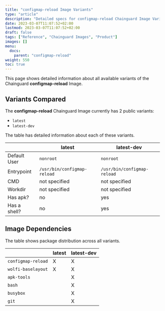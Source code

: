 ```yaml
---
title: "configmap-reload Image Variants"
type: "article"
description: "Detailed specs for configmap-reload Chainguard Image Variants"
date: 2023-03-07T11:07:52+02:00
lastmod: 2023-03-07T11:07:52+02:00
draft: false
tags: ["Reference", "Chainguard Images", "Product"]
images: []
menu:
  docs:
    parent: "configmap-reload"
weight: 550
toc: true
---
```


This page shows detailed information about all available variants of the Chainguard **configmap-reload** Image.

## Variants Compared
The **configmap-reload** Chainguard Image currently has 2 public variants: 

- `latest`
- `latest-dev`

The table has detailed information about each of these variants.

|              | latest                      | latest-dev                  |
|--------------|-----------------------------|-----------------------------|
| Default User | `nonroot`                   | `nonroot`                   |
| Entrypoint   | `/usr/bin/configmap-reload` | `/usr/bin/configmap-reload` |
| CMD          | not specified               | not specified               |
| Workdir      | not specified               | not specified               |
| Has apk?     | no                          | yes                         |
| Has a shell? | no                          | yes                         |

## Image Dependencies
The table shows package distribution across all variants.

|                    | latest | latest-dev |
|--------------------|--------|------------|
| `configmap-reload` | X      | X          |
| `wolfi-baselayout` | X      | X          |
| `apk-tools`        |        | X          |
| `bash`             |        | X          |
| `busybox`          |        | X          |
| `git`              |        | X          |

